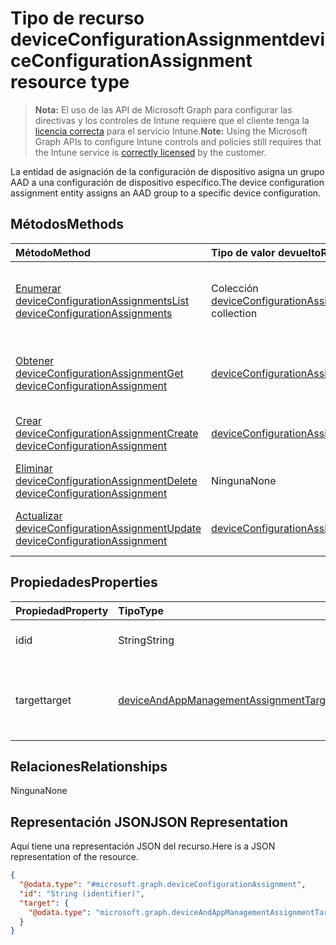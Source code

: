 # <a name="deviceconfigurationassignment-resource-type"></a><span data-ttu-id="2608d-101">Tipo de recurso deviceConfigurationAssignment</span><span class="sxs-lookup"><span data-stu-id="2608d-101">deviceConfigurationAssignment resource type</span></span>

> <span data-ttu-id="2608d-102">**Nota:** El uso de las API de Microsoft Graph para configurar las directivas y los controles de Intune requiere que el cliente tenga la [licencia correcta](https://go.microsoft.com/fwlink/?linkid=839381) para el servicio Intune.</span><span class="sxs-lookup"><span data-stu-id="2608d-102">**Note:** Using the Microsoft Graph APIs to configure Intune controls and policies still requires that the Intune service is [correctly licensed](https://go.microsoft.com/fwlink/?linkid=839381) by the customer.</span></span>

<span data-ttu-id="2608d-103">La entidad de asignación de la configuración de dispositivo asigna un grupo AAD a una configuración de dispositivo específico.</span><span class="sxs-lookup"><span data-stu-id="2608d-103">The device configuration assignment entity assigns an AAD group to a specific device configuration.</span></span>
## <a name="methods"></a><span data-ttu-id="2608d-104">Métodos</span><span class="sxs-lookup"><span data-stu-id="2608d-104">Methods</span></span>
|<span data-ttu-id="2608d-105">Método</span><span class="sxs-lookup"><span data-stu-id="2608d-105">Method</span></span>|<span data-ttu-id="2608d-106">Tipo de valor devuelto</span><span class="sxs-lookup"><span data-stu-id="2608d-106">Return Type</span></span>|<span data-ttu-id="2608d-107">Descripción</span><span class="sxs-lookup"><span data-stu-id="2608d-107">Description</span></span>|
|:---|:---|:---|
|[<span data-ttu-id="2608d-108">Enumerar deviceConfigurationAssignments</span><span class="sxs-lookup"><span data-stu-id="2608d-108">List deviceConfigurationAssignments</span></span>](../api/intune_deviceconfig_deviceconfigurationassignment_list.md)|<span data-ttu-id="2608d-109">Colección [deviceConfigurationAssignment](../resources/intune_deviceconfig_deviceconfigurationassignment.md)</span><span class="sxs-lookup"><span data-stu-id="2608d-109">[deviceConfigurationAssignment](../resources/intune_deviceconfig_deviceconfigurationassignment.md) collection</span></span>|<span data-ttu-id="2608d-110">Enumere las propiedades y las relaciones de los objetos [deviceConfigurationAssignment](../resources/intune_deviceconfig_deviceconfigurationassignment.md).</span><span class="sxs-lookup"><span data-stu-id="2608d-110">List properties and relationships of the [deviceConfigurationAssignment](../resources/intune_deviceconfig_deviceconfigurationassignment.md) objects.</span></span>|
|[<span data-ttu-id="2608d-111">Obtener deviceConfigurationAssignment</span><span class="sxs-lookup"><span data-stu-id="2608d-111">Get deviceConfigurationAssignment</span></span>](../api/intune_deviceconfig_deviceconfigurationassignment_get.md)|[<span data-ttu-id="2608d-112">deviceConfigurationAssignment</span><span class="sxs-lookup"><span data-stu-id="2608d-112">deviceConfigurationAssignment</span></span>](../resources/intune_deviceconfig_deviceconfigurationassignment.md)|<span data-ttu-id="2608d-113">Lea las propiedades y las relaciones del objeto [deviceConfigurationAssignment](../resources/intune_deviceconfig_deviceconfigurationassignment.md).</span><span class="sxs-lookup"><span data-stu-id="2608d-113">Read properties and relationships of the [deviceConfigurationAssignment](../resources/intune_deviceconfig_deviceconfigurationassignment.md) object.</span></span>|
|[<span data-ttu-id="2608d-114">Crear deviceConfigurationAssignment</span><span class="sxs-lookup"><span data-stu-id="2608d-114">Create deviceConfigurationAssignment</span></span>](../api/intune_deviceconfig_deviceconfigurationassignment_create.md)|[<span data-ttu-id="2608d-115">deviceConfigurationAssignment</span><span class="sxs-lookup"><span data-stu-id="2608d-115">deviceConfigurationAssignment</span></span>](../resources/intune_deviceconfig_deviceconfigurationassignment.md)|<span data-ttu-id="2608d-116">Cree un objeto [deviceConfigurationAssignment](../resources/intune_deviceconfig_deviceconfigurationassignment.md).</span><span class="sxs-lookup"><span data-stu-id="2608d-116">Create a new [deviceConfigurationAssignment](../resources/intune_deviceconfig_deviceconfigurationassignment.md) object.</span></span>|
|[<span data-ttu-id="2608d-117">Eliminar deviceConfigurationAssignment</span><span class="sxs-lookup"><span data-stu-id="2608d-117">Delete deviceConfigurationAssignment</span></span>](../api/intune_deviceconfig_deviceconfigurationassignment_delete.md)|<span data-ttu-id="2608d-118">Ninguna</span><span class="sxs-lookup"><span data-stu-id="2608d-118">None</span></span>|<span data-ttu-id="2608d-119">Elimina un [deviceConfigurationAssignment](../resources/intune_deviceconfig_deviceconfigurationassignment.md).</span><span class="sxs-lookup"><span data-stu-id="2608d-119">Deletes a [deviceConfigurationAssignment](../resources/intune_deviceconfig_deviceconfigurationassignment.md).</span></span>|
|[<span data-ttu-id="2608d-120">Actualizar deviceConfigurationAssignment</span><span class="sxs-lookup"><span data-stu-id="2608d-120">Update deviceConfigurationAssignment</span></span>](../api/intune_deviceconfig_deviceconfigurationassignment_update.md)|[<span data-ttu-id="2608d-121">deviceConfigurationAssignment</span><span class="sxs-lookup"><span data-stu-id="2608d-121">deviceConfigurationAssignment</span></span>](../resources/intune_deviceconfig_deviceconfigurationassignment.md)|<span data-ttu-id="2608d-122">Actualice las propiedades de un objeto [deviceConfigurationAssignment](../resources/intune_deviceconfig_deviceconfigurationassignment.md).</span><span class="sxs-lookup"><span data-stu-id="2608d-122">Update the properties of a [deviceConfigurationAssignment](../resources/intune_deviceconfig_deviceconfigurationassignment.md) object.</span></span>|

## <a name="properties"></a><span data-ttu-id="2608d-123">Propiedades</span><span class="sxs-lookup"><span data-stu-id="2608d-123">Properties</span></span>
|<span data-ttu-id="2608d-124">Propiedad</span><span class="sxs-lookup"><span data-stu-id="2608d-124">Property</span></span>|<span data-ttu-id="2608d-125">Tipo</span><span class="sxs-lookup"><span data-stu-id="2608d-125">Type</span></span>|<span data-ttu-id="2608d-126">Descripción</span><span class="sxs-lookup"><span data-stu-id="2608d-126">Description</span></span>|
|:---|:---|:---|
|<span data-ttu-id="2608d-127">id</span><span class="sxs-lookup"><span data-stu-id="2608d-127">id</span></span>|<span data-ttu-id="2608d-128">String</span><span class="sxs-lookup"><span data-stu-id="2608d-128">String</span></span>|<span data-ttu-id="2608d-129">La clave de la asignación.</span><span class="sxs-lookup"><span data-stu-id="2608d-129">The key of the assignment.</span></span>|
|<span data-ttu-id="2608d-130">target</span><span class="sxs-lookup"><span data-stu-id="2608d-130">target</span></span>|[<span data-ttu-id="2608d-131">deviceAndAppManagementAssignmentTarget</span><span class="sxs-lookup"><span data-stu-id="2608d-131">deviceAndAppManagementAssignmentTarget</span></span>](../resources/intune_shared_deviceandappmanagementassignmenttarget.md)|<span data-ttu-id="2608d-132">El destino de la tarea para la configuración del dispositivo.</span><span class="sxs-lookup"><span data-stu-id="2608d-132">The assignment target for the device configuration.</span></span>|

## <a name="relationships"></a><span data-ttu-id="2608d-133">Relaciones</span><span class="sxs-lookup"><span data-stu-id="2608d-133">Relationships</span></span>
<span data-ttu-id="2608d-134">Ninguna</span><span class="sxs-lookup"><span data-stu-id="2608d-134">None</span></span>
## <a name="json-representation"></a><span data-ttu-id="2608d-135">Representación JSON</span><span class="sxs-lookup"><span data-stu-id="2608d-135">JSON Representation</span></span>
<span data-ttu-id="2608d-136">Aquí tiene una representación JSON del recurso.</span><span class="sxs-lookup"><span data-stu-id="2608d-136">Here is a JSON representation of the resource.</span></span>
<!--{
  "blockType": "resource",
  "keyProperty": "id",
  "baseType": "microsoft.graph.entity",
  "@odata.type": "microsoft.graph.deviceConfigurationAssignment"
}-->
``` json
{
  "@odata.type": "#microsoft.graph.deviceConfigurationAssignment",
  "id": "String (identifier)",
  "target": {
    "@odata.type": "microsoft.graph.deviceAndAppManagementAssignmentTarget"
  }
}
```



